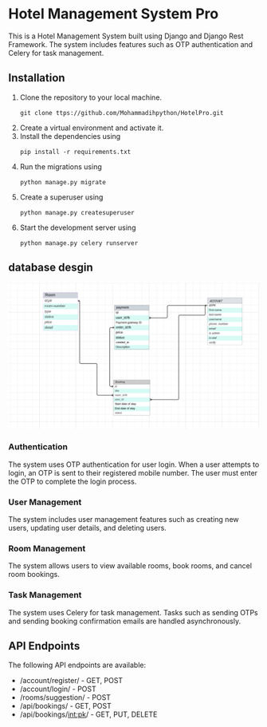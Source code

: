 # Hotel Management System Pro
This is a Hotel Management System built using Django and Django Rest Framework. The system includes features such as OTP authentication and Celery for task management.


## Installation

1. Clone the repository to your local machine.
   ```
   git clone ttps://github.com/Mohammadihpython/HotelPro.git
   ```
2. Create a virtual environment and activate it.
3. Install the dependencies using 
   ```
   pip install -r requirements.txt
   ```
4. Run the migrations using  
    ```
   python manage.py migrate
    ```
7. Create a superuser using 
   ```
   python manage.py createsuperuser
   ```
8. Start the development server using
   ```
   python manage.py celery runserver
   ``` 

## database desgin 
![database degine image](<docs/images/Screenshot from 2023-09-16 21-34-28.png> )
### Authentication

The system uses OTP authentication for user login. When a user attempts to login, an OTP is sent to their registered mobile number. The user must enter the OTP to complete the login process.

### User Management

The system includes user management features such as creating new users, updating user details, and deleting users.

### Room Management

The system allows users to view available rooms, book rooms, and cancel room bookings.

### Task Management

The system uses Celery for task management. Tasks such as sending OTPs and sending booking confirmation emails are handled asynchronously.

## API Endpoints

The following API endpoints are available:

- /account/register/ - GET, POST
- /account/login/ - POST
- /rooms/suggestion/ - POST
- /api/bookings/ - GET, POST
- /api/bookings/<int:pk>/ - GET, PUT, DELETE
